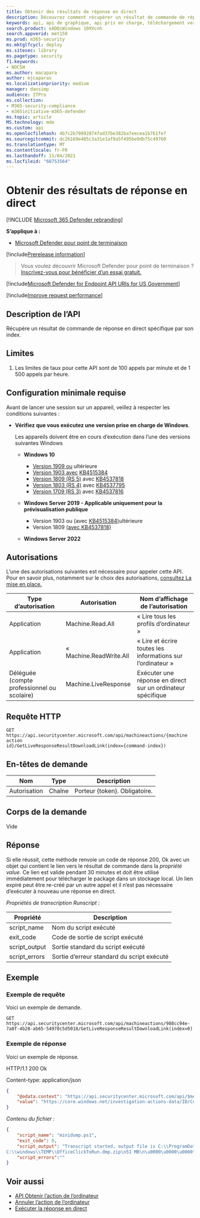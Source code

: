 ```yaml
---
title: Obtenir des résultats de réponse en direct
description: Découvrez comment récupérer un résultat de commande de réponse en direct spécifique par son index.
keywords: api, api de graphique, api pris en charge, téléchargement vers la bibliothèque
search.product: eADQiWindows 10XVcnh
search.appverid: met150
ms.prod: m365-security
ms.mktglfcycl: deploy
ms.sitesec: library
ms.pagetype: security
f1.keywords:
- NOCSH
ms.author: macapara
author: mjcaparas
ms.localizationpriority: medium
manager: dansimp
audience: ITPro
ms.collection:
- M365-security-compliance
- m365initiative-m365-defender
ms.topic: article
MS.technology: mde
ms.custom: api
ms.openlocfilehash: 4b7c2b79892874fad37be382ba7eecea1b761fe7
ms.sourcegitcommit: dc26169e485c3a31e1af9a5f495be9db75c49760
ms.translationtype: MT
ms.contentlocale: fr-FR
ms.lasthandoff: 11/04/2021
ms.locfileid: "60753564"
---
```

# <a name="get-live-response-results"></a>Obtenir des résultats de réponse en direct

[!INCLUDE [Microsoft 365 Defender rebranding](../../includes/microsoft-defender.md)]

**S’applique à :**
- [Microsoft Defender pour point de terminaison](https://go.microsoft.com/fwlink/p/?linkid=2146631)

[!include[Prerelease information](../../includes/prerelease.md)]

> Vous voulez découvrir Microsoft Defender pour point de terminaison ? [Inscrivez-vous pour bénéficier d’un essai gratuit.](https://signup.microsoft.com/create-account/signup?products=7f379fee-c4f9-4278-b0a1-e4c8c2fcdf7e&ru=https://aka.ms/MDEp2OpenTrial?ocid=docs-wdatp-exposedapis-abovefoldlink)

[!include[Microsoft Defender for Endpoint API URIs for US Government](../../includes/microsoft-defender-api-usgov.md)]

[!include[Improve request performance](../../includes/improve-request-performance.md)]

## <a name="api-description"></a>Description de l’API

Récupère un résultat de commande de réponse en direct spécifique par son index.

## <a name="limitations"></a>Limites

1. Les limites de taux pour cette API sont de 100 appels par minute et de 1 500 appels par heure.

## <a name="minimum-requirements"></a>Configuration minimale requise

Avant de lancer une session sur un appareil, veillez à respecter les conditions suivantes :

- **Vérifiez que vous exécutez une version prise en charge de Windows**.

  Les appareils doivent être en cours d’exécution dans l’une des versions suivantes Windows

  - **Windows 10**
    - [Version 1909 ou](/windows/whats-new/whats-new-windows-10-version-1909) ultérieure
    - [Version 1903 avec](/windows/whats-new/whats-new-windows-10-version-1903) [KB4515384](https://support.microsoft.com/help/4515384/windows-10-update-kb4515384)
    - [Version 1809 (RS 5)](/windows/whats-new/whats-new-windows-10-version-1809) avec [KB4537818](https://support.microsoft.com/help/4537818/windows-10-update-kb4537818)
    - [Version 1803 (RS 4)](/windows/whats-new/whats-new-windows-10-version-1803) avec [KB4537795](https://support.microsoft.com/help/4537795/windows-10-update-kb4537795)
    - [Version 1709 (RS 3)](/windows/whats-new/whats-new-windows-10-version-1709) avec [KB4537816](https://support.microsoft.com/help/4537816/windows-10-update-kb4537816)

  - **Windows Server 2019 - Applicable uniquement pour la prévisualisation publique**
    - Version 1903 ou (avec [KB4515384)](https://support.microsoft.com/help/4515384/windows-10-update-kb4515384)ultérieure
    - Version 1809 [(avec KB4537818)](https://support.microsoft.com/help/4537818/windows-10-update-kb4537818)
    
  - **Windows Server 2022**  

## <a name="permissions"></a>Autorisations

L’une des autorisations suivantes est nécessaire pour appeler cette API. Pour en savoir plus, notamment sur le choix des autorisations, [consultez La mise en place.](apis-intro.md)

|Type d’autorisation|Autorisation|Nom d’affichage de l’autorisation|
|---|---|---|
Application|Machine.Read.All|« Lire tous les profils d’ordinateur »
Application|« Machine.ReadWrite.All|« Lire et écrire toutes les informations sur l’ordinateur »
|Déléguée (compte professionnel ou scolaire)|Machine.LiveResponse|Exécuter une réponse en direct sur un ordinateur spécifique|

## <a name="http-request"></a>Requête HTTP

```HTTP
GET https://api.securitycenter.microsoft.com/api/machineactions/{machine action
id}/GetLiveResponseResultDownloadLink(index={command-index})
```

## <a name="request-headers"></a>En-têtes de demande

|Nom|Type|Description|
|---|---|---|
|Autorisation|Chaîne|Porteur {token}. Obligatoire.|

## <a name="request-body"></a>Corps de la demande

Vide

## <a name="response"></a>Réponse

Si elle réussit, cette méthode renvoie un code de réponse 200, Ok avec un objet qui contient le lien vers le résultat de commande dans la *propriété value.* Ce lien est valide pendant 30 minutes et doit être utilisé immédiatement pour télécharger le package dans un stockage local. Un lien expiré peut être re-créé par un autre appel et il n’est pas nécessaire d’exécuter à nouveau une réponse en direct.

*Propriétés de transcription Runscript :*

|Propriété|Description|
|---|---|
|script_name|Nom du script exécuté|
|exit_code|Code de sortie de script exécuté|
|script_output|Sortie standard du script exécuté|
|script_errors|Sortie d’erreur standard du script exécuté|

## <a name="example"></a>Exemple

### <a name="request-example"></a>Exemple de requête

Voici un exemple de demande.

```HTTP
GET https://api.securitycenter.microsoft.com/api/machineactions/988cc94e-7a8f-4b28-ab65-54970c5d5018/GetLiveResponseResultDownloadLink(index=0)
```

### <a name="response-example"></a>Exemple de réponse

Voici un exemple de réponse.

HTTP/1.1 200 Ok

Content-type: application/json

```JSON
{
    "@odata.context": "https://api.securitycenter.microsoft.com/api/$metadata#Edm.String",
    "value": "https://core.windows.net/investigation-actions-data/ID/CustomPlaybookCommandOutput/4ed5e7807ad1fe59b00b664fe06a0f07?se=2021-02-04T16%3A13%3A50Z&sp=r&sv=2019-07-07&sr=b&sig=1dYGe9rPvUlXBPvYSmr6/OLXPY98m8qWqfIQCBbyZTY%3D"
}
```

*Contenu du fichier :*

```JSON
{
    "script_name": "minidump.ps1",
    "exit_code": 0,
    "script_output": "Transcript started, output file is C:\\ProgramData\\Microsoft\\Windows Defender Advanced Threat Protection\\Temp\\PSScriptOutputs\\PSScript_Transcript_{TRANSCRIPT_ID}.txt
C:\\windows\\TEMP\\OfficeClickToRun.dmp.zip\n51 MB\n\u0000\u0000\u0000",
    "script_errors":""
}
```

## <a name="related-topics"></a>Voir aussi

- [API Obtenir l’action de l’ordinateur](get-machineaction-object.md)
- [Annuler l’action de l’ordinateur](cancel-machine-action.md)
- [Exécuter la réponse en direct](run-live-response.md) 
